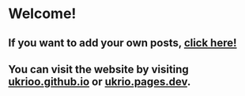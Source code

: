 # Welcome!

## If you want to add your own posts, [click here!](https://github.com/ukrioo/ukrioo.github.io/tree/main/posts)
## You can visit the website by visiting [ukrioo.github.io](https://ukrioo.github.io/) or [ukrio.pages.dev](https://ukrio.pages.dev/).